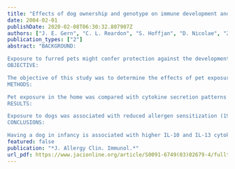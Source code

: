 ```yaml
---
title: "Effects of dog ownership and genotype on immune development and atopy in infancy"
date: 2004-02-01
publishDate: 2020-02-08T06:30:32.807907Z
authors: ["J. E. Gern", "C. L. Reardon", "S. Hoffjan", "D. Nicolae", "Z. Li", "K. A. Roberg", "W. A. Neaville", "K. Carlson-Dakes", "K. Adler", "R. Hamilton", "E. Anderson", "S. Gilbertson-White", "C. Tisler", "D. Dasilva", "K. Anklam", "L. D. Mikus", "L. A. Rosenthal", "C. Ober", "R. Gangnon", "R. F. Lemanske"]
publication_types: ["2"]
abstract: "BACKGROUND:

Exposure to furred pets might confer protection against the development of allergic sensitization through a mechanism that is incompletely understood.
OBJECTIVE:

The objective of this study was to determine the effects of pet exposure and genotype on immunologic development and the incidence of atopic markers and diseases in the first year of life.
METHODS:

Pet exposure in the home was compared with cytokine secretion patterns (mitogen-stimulated mononuclear cells at birth and age 1 year) and indicators of atopy (allergen-specific and total IgE, eosinophilia, food allergy, atopic dermatitis) in 285 infants. Interactions with genotype at the CD14 locus were also evaluated in the data analyses.
RESULTS:

Exposure to dogs was associated with reduced allergen sensitization (19% vs 33%, P =.020) and atopic dermatitis (30% vs 51%, P <.001). The risk for atopic dermatitis was further influenced by genotype at the CD14 locus (P =.006), even after adjusting for exposure to dogs (P =.003). Furthermore, infants with the genotype -159TT were less likely to develop atopic dermatitis if they were exposed to a dog (5% vs 43%, P =.04). Last, dog exposure was associated with increased IL-10 (117 vs 79 pg/mL, P =.002) and IL-13 (280 vs 226 pg/mL, P =.013) responses at age 1 year.
CONCLUSIONS:

Having a dog in infancy is associated with higher IL-10 and IL-13 cytokine secretion profiles and reduced allergic sensitization and atopic dermatitis. These findings suggest that postnatal exposure to dogs can influence immune development in a genotype-specific fashion and thereby attenuate the development of atopy in at-risk children."
featured: false
publication: "*J. Allergy Clin. Immunol.*"
url_pdf: https://www.jacionline.org/article/S0091-6749(03)02679-4/fulltext
---
```


